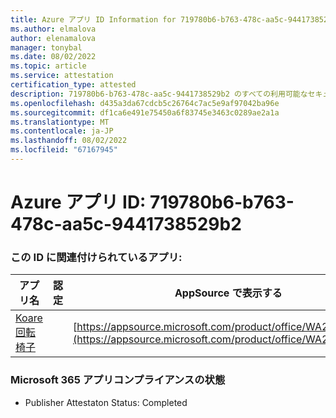 ```yaml
---
title: Azure アプリ ID Information for 719780b6-b763-478c-aa5c-9441738529b2
ms.author: elmalova
author: elenamalova
manager: tonybal
ms.date: 08/02/2022
ms.topic: article
ms.service: attestation
certification_type: attested
description: 719780b6-b763-478c-aa5c-9441738529b2 のすべての利用可能なセキュリティとコンプライアンス情報。
ms.openlocfilehash: d435a3da67cdcb5c26764c7ac5e9af97042ba96e
ms.sourcegitcommit: df1ca6e491e75450a6f83745e3463c0289ae2a1a
ms.translationtype: MT
ms.contentlocale: ja-JP
ms.lasthandoff: 08/02/2022
ms.locfileid: "67167945"
---
```

# <a name="azure-app-id-719780b6-b763-478c-aa5c-9441738529b2"></a>Azure アプリ ID: 719780b6-b763-478c-aa5c-9441738529b2


### <a name="apps-associated-with-this-id"></a>この ID に関連付けられているアプリ:
| **アプリ名** | **認定** | **AppSource で表示する** |
|--------------|---------------|-----------------------|
| [Koare 回転椅子](../forward/WA200004456.md) |  | [https://appsource.microsoft.com/product/office/WA200004456](https://appsource.microsoft.com/product/office/WA200004456) |

### <a name="microsoft-365-app-compliance-status"></a>Microsoft 365 アプリコンプライアンスの状態
- Publisher Attestaton Status: Completed
